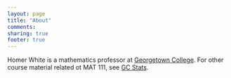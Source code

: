 ```yaml
---
layout: page
title: "About"
comments: 
sharing: true
footer: true
---
```


Homer White is a mathematics professor at [Georgetown College](http://www.georgetowncollege.edu).  For other course material related ot MAT 111, see
[GC Stats](http://rainandrhino.org).
